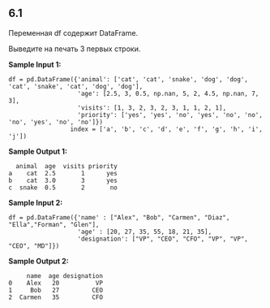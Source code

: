 ## 6.1

Переменная df содержит DataFrame.

Выведите на печать 3 первых строки.

**Sample Input 1:**

```commandline
df = pd.DataFrame({'animal': ['cat', 'cat', 'snake', 'dog', 'dog', 'cat', 'snake', 'cat', 'dog', 'dog'],
                   'age': [2.5, 3, 0.5, np.nan, 5, 2, 4.5, np.nan, 7, 3],
                   'visits': [1, 3, 2, 3, 2, 3, 1, 1, 2, 1],
                   'priority': ['yes', 'yes', 'no', 'yes', 'no', 'no', 'no', 'yes', 'no', 'no']})
                 index = ['a', 'b', 'c', 'd', 'e', 'f', 'g', 'h', 'i', 'j'])
```

**Sample Output 1:**

```commandline
  animal  age  visits priority
a    cat  2.5       1      yes
b    cat  3.0       3      yes
c  snake  0.5       2       no
```

**Sample Input 2:**

```commandline
df = pd.DataFrame({'name' : ["Alex", "Bob", "Carmen", "Diaz", "Ella","Forman", "Glen"],
                   'age' : [20, 27, 35, 55, 18, 21, 35],
                   'designation': ["VP", "CEO", "CFO", "VP", "VP", "CEO", "MD"]})
```

**Sample Output 2:**

```commandline
     name  age designation
0    Alex   20          VP
1     Bob   27         CEO
2  Carmen   35         CFO
```
